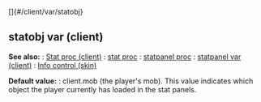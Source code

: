 []{#/client/var/statobj}
  ## statobj var (client)
  **See also:**
  :   [Stat proc (client)](ref/client/proc/Stat)
  :   [stat proc](ref/proc/stat)
  :   [statpanel proc](ref/proc/statpanel)
  :   [statpanel var (client)](ref/client/var/statpanel)
  :   [Info control (skin)](ref/%7Bskin%7D/control/info)
  <!-- -->
  **Default value:**
  :   client.mob (the player\'s mob).
  This value indicates which object the player currently has loaded in the
  stat panels.
